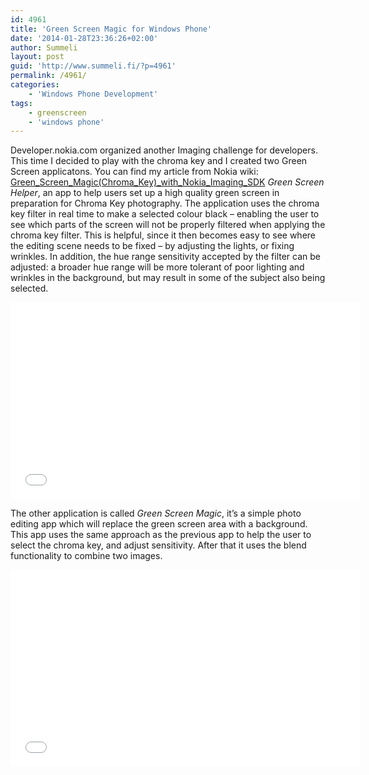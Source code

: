 ```yaml
---
id: 4961
title: 'Green Screen Magic for Windows Phone'
date: '2014-01-28T23:36:26+02:00'
author: Summeli
layout: post
guid: 'http://www.summeli.fi/?p=4961'
permalink: /4961/
categories:
    - 'Windows Phone Development'
tags:
    - greenscreen
    - 'windows phone'
---
```


Developer.nokia.com organized another Imaging challenge for developers. This time I decided to play with the chroma key and I created two Green Screen applicatons. You can find my article from Nokia wiki: [Green\_Screen\_Magic(Chroma\_Key)\_with\_Nokia\_Imaging\_SDK](http://developer.nokia.com/community/wiki/Green_Screen_Magic(Chroma_Key)_with_Nokia_Imaging_SDK)  
*Green Screen Helper*, an app to help users set up a high quality green screen in preparation for Chroma Key photography. The application uses the chroma key filter in real time to make a selected colour black – enabling the user to see which parts of the screen will not be properly filtered when applying the chroma key filter. This is helpful, since it then becomes easy to see where the editing scene needs to be fixed – by adjusting the lights, or fixing wrinkles. In addition, the hue range sensitivity accepted by the filter can be adjusted: a broader hue range will be more tolerant of poor lighting and wrinkles in the background, but may result in some of the subject also being selected.  
  
<iframe allowfullscreen="" frameborder="0" height="315" loading="lazy" src="//www.youtube.com/embed/6zQCphMTGcI" width="560"></iframe>  
  
The other application is called *Green Screen Magic*, it’s a simple photo editing app which will replace the green screen area with a background. This app uses the same approach as the previous app to help the user to select the chroma key, and adjust sensitivity. After that it uses the blend functionality to combine two images.  
  
<iframe allowfullscreen="" frameborder="0" height="315" loading="lazy" src="//www.youtube.com/embed/3SLm4Pi29Zg" width="560"></iframe>